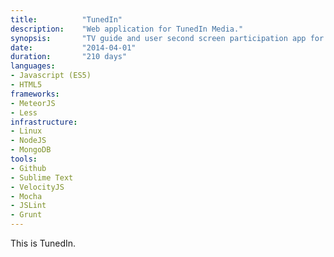 ```yaml
---
title: 			"TunedIn"
description:	"Web application for TunedIn Media."
synopsis:		"TV guide and user second screen participation app for TunedIn."
date:			"2014-04-01"
duration:		"210 days"
languages: 		
- Javascript (ES5)
- HTML5
frameworks:
- MeteorJS
- Less
infrastructure:
- Linux
- NodeJS
- MongoDB
tools:
- Github
- Sublime Text
- VelocityJS
- Mocha
- JSLint
- Grunt
---
```


This is TunedIn.
